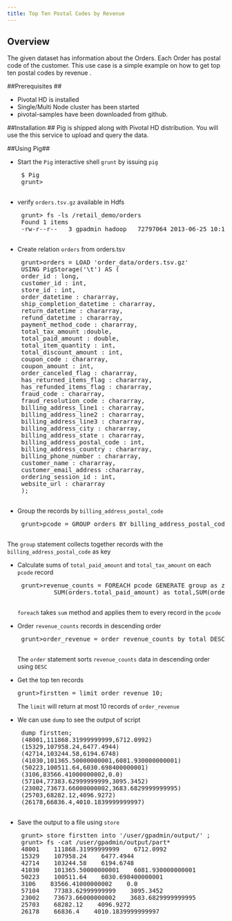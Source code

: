 ```yaml
---
title: Top Ten Postal Codes by Revenue
---
```


Overview 
--------
The given dataset has information about the Orders. Each Order has postal code of the customer. This use case is a simple example on how to get top ten postal codes by revenue .

##Prerequisites ##

*  Pivotal HD is installed 
*  Single/Multi Node cluster has been started
*  pivotal-samples have been downloaded from github.

##Installation ##
Pig is shipped along with Pivotal HD distribution. You will use the this service to upload and query the data.

##Using Pig##
* Start the `Pig` interactive shell `grunt` by issuing `pig` 

   <pre class="terminal">
   $ Pig
   grunt> 
   </pre>

* verify `orders.tsv.gz` available in Hdfs 

   <pre class="terminal">
   grunt> fs -ls /retail_demo/orders
   Found 1 items
   -rw-r--r--   3 gpadmin hadoop   72797064 2013-06-25 10:13 /retail_demo/orders/orders.tsv.gz
   </pre>

* Create relation `orders` from orders.tsv 

   <pre class="terminal">
   grunt>orders = LOAD 'order_data/orders.tsv.gz'
   USING PigStorage('\t') AS (
   order_id : long,
   customer_id : int,
   store_id : int,
   order_datetime : chararray,
   ship_completion_datetime : chararray,
   return_datetime : chararray,
   refund_datetime : chararray,
   payment_method_code : chararray,
   total_tax_amount :double,
   total_paid_amount : double,
   total_item_quantity : int,
   total_discount_amount : int,
   coupon_code : chararray,
   coupon_amount : int,
   order_canceled_flag : chararray,
   has_returned_items_flag : chararray,
   has_refunded_items_flag : chararray,
   fraud_code : chararray,
   fraud_resolution_code : chararray, 
   billing_address_line1 : chararray,
   billing_address_line2 : chararray,
   billing_address_line3 : chararray,
   billing_address_city : chararray,
   billing_address_state : chararray,
   billing_address_postal_code : int,
   billing_address_country : chararray,
   billing_phone_number : chararray,
   customer_name : chararray,
   customer_email_address :chararray,
   ordering_session_id : int,
   website_url : chararray
   );
   </pre>


* Group the records by `billing_address_postal_code`  

   <pre class="terminal">
   grunt>pcode = GROUP orders BY billing_address_postal_code;
   </pre>
The `group` statement collects together records with the `billing_address_postal_code` as key

* Calculate sums of `total_paid_amount` and `total_tax_amount` on each `pcode` record 

   <pre class="terminal">
   grunt>revenue_counts = FOREACH pcode GENERATE group as zip,
			SUM(orders.total_paid_amount) as total,SUM(orders.total_tax_amount); 
   </pre>
   `foreach` takes `sum` method and applies them to every record in the `pcode`

* Order `revenue_counts` records in descending order 

   <pre class="terminal">
   grunt>order_revenue = order revenue_counts by total DESC;
   </pre>
   The `order` statement sorts `revenue_counts` data in descending order using `DESC` 

*  Get the top ten records  

   <pre class="terminal">
   grunt>firstten = limit order_revenue 10;
   </pre>
   The `limit` will return at most 10 records of `order_revenue`

* We can use `dump` to see the output of script  
	
   <pre class="terminal">
   dump firstten;
   (48001,111868.31999999999,6712.0992)
   (15329,107958.24,6477.4944)
   (42714,103244.58,6194.6748)
   (41030,101365.50000000001,6081.930000000001)
   (50223,100511.64,6030.698400000001)
   (3106,83566.41000000002,0.0)
   (57104,77383.62999999999,3095.3452)
   (23002,73673.66000000002,3683.6829999999995)
   (25703,68282.12,4096.9272)
   (26178,66836.4,4010.1839999999997)
   </pre>

* Save the output to a file using `store` 

   <pre class="terminal">
   grunt> store firstten into '/user/gpadmin/output/' ;
   grunt> fs -cat /user/gpadmin/output/part*
   48001    111868.31999999999    6712.0992
   15329    107958.24    6477.4944
   42714    103244.58    6194.6748
   41030    101365.50000000001    6081.930000000001
   50223    100511.64    6030.698400000001
   3106    83566.41000000002    0.0
   57104    77383.62999999999    3095.3452
   23002    73673.66000000002    3683.6829999999995
   25703    68282.12    4096.9272
   26178    66836.4    4010.1839999999997
   </pre>

##
